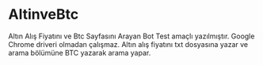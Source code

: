 # AltinveBtc
Altın Alış Fiyatını ve Btc Sayfasını Arayan Bot
Test amaçlı yazılmıştır.
Google Chrome driveri olmadan çalışmaz.
Altın alış fiyatını txt dosyasına yazar ve arama bölümüne BTC yazarak arama yapar.

